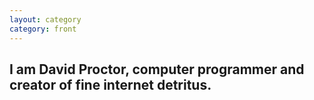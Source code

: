 ```yaml
---
layout: category
category: front
---
```

<h2 class="slogan">I am David Proctor, computer programmer and creator of fine internet detritus.</h2>

